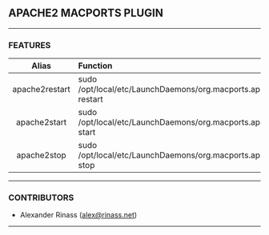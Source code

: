 ## APACHE2 MACPORTS PLUGIN


---

### FEATURES

| Alias          | Function                                                                       | Description           |
|:--------------:|:-------------------------------------------------------------------------------|----------------------:|
| apache2restart | sudo /opt/local/etc/LaunchDaemons/org.macports.apache2/apache2.wrapper restart | Restart apache daemon |
| apache2start   | sudo /opt/local/etc/LaunchDaemons/org.macports.apache2/apache2.wrapper start   | Start apache daemon   |
| apache2stop    | sudo /opt/local/etc/LaunchDaemons/org.macports.apache2/apache2.wrapper stop    | Stop apache daemon    |

---

### CONTRIBUTORS
 - Alexander Rinass (alex@rinass.net)

---
